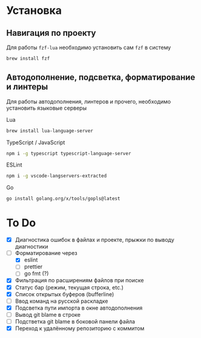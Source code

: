 # Установка

## Навигация по проекту
Для работы `fzf-lua` необходимо установить сам `fzf` в систему

```sh
brew install fzf
```

## Автодополнение, подсветка, форматирование и линтеры
Для работы автодополнения, линтеров и прочего, необходимо установить языковые серверы

Lua
```sh
brew install lua-language-server
```

TypeScript / JavaScript
```sh
npm i -g typescript typescript-language-server
```

ESLint
```sh
npm i -g vscode-langservers-extracted
```

Go
```sh
go install golang.org/x/tools/gopls@latest
```

# To Do
- [x] Диагностика ошибок в файлах и проекте, прыжки по выводу диагностики
- [ ] Форматирование через
    - [x] eslint
    - [ ] prettier
    - [ ] go fmt (?)
- [x] Фильтрация по расширениям файлов при поиске
- [x] Статус бар (режим, текущая строка, etc.)
- [x] Список открытых буферов (bufferline)
- [ ] Ввод команд на русской раскладке
- [x] Подсветка пути импорта в окне автодополнения
- [ ] Вывод git blame в строке
- [ ] Подстветка git blame в боковой панели файла
- [x] Переход к удалённому репозиторию с коммитом
